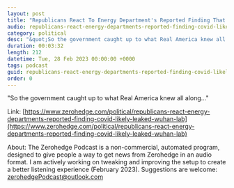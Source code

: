 ```yaml
---
layout: post
title: "Republicans React To Energy Department's Reported Finding That COVID 'Likely' Leaked From Wuhan Lab"
audio: republicans-react-energy-departments-reported-finding-covid-likely-leaked-wuhan-lab-0
category: political
desc: "&quot;So the government caught up to what Real America knew all along...&quot;"
duration: 00:03:32
length: 212
datetime: Tue, 28 Feb 2023 00:00:00 +0000
tags: podcast
guid: republicans-react-energy-departments-reported-finding-covid-likely-leaked-wuhan-lab-0
order: 0
---
```

&quot;So the government caught up to what Real America knew all along...&quot;

Link: [https://www.zerohedge.com/political/republicans-react-energy-departments-reported-finding-covid-likely-leaked-wuhan-lab](https://www.zerohedge.com/political/republicans-react-energy-departments-reported-finding-covid-likely-leaked-wuhan-lab)

About: The Zerohedge Podcast is a non-commercial, automated program, designed to give people a way to get news from Zerohedge in an audio format.  I am actively working on tweaking and improving the setup to create a better listening experience (February 2023).  Suggestions are welcome: [zerohedgePodcast@outlook.com](mailto:zerohedgePodcast@outlook.com)
